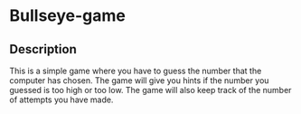 # Bullseye-game

## Description
This is a simple game where you have to guess the number that the computer has chosen. The game will give you hints if the number you guessed is too high or too low. The game will also keep track of the number of attempts you have made.

